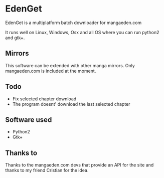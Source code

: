 # EdenGet
EdenGet is a multiplatform batch downloader for mangaeden.com

It runs well on Linux, Windows, Osx and all OS where you can run python2 and gtk+.


## Mirrors
This software can be extended with other manga mirrors.
Only mangaeden.com is included at the moment.


## Todo
- Fix selected chapter download
- The program doesnt' download the last selected chapter


## Software used
- Python2
- Gtk+


## Thanks to
Thanks to the mangaeden.com devs that provide an API for the site and thanks to my 
friend Cristian for the idea.

